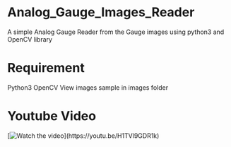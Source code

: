 # Analog_Gauge_Images_Reader
A simple Analog Gauge Reader from the Gauge images using python3 and OpenCV library
# Requirement
Python3
OpenCV
View images sample in images folder
# Youtube Video
[![Watch the video]([https://img.youtube.com/vi/nTQUwghvy5Q/H1TVl9GDR1k.jpg](https://i9.ytimg.com/vi_webp/H1TVl9GDR1k/mqdefault.webp?v=632c695e&sqp=CJS4wJkG&rs=AOn4CLC41YX8k4cQgyBjF2fO7LOX8H4baw))](https://youtu.be/H1TVl9GDR1k)
